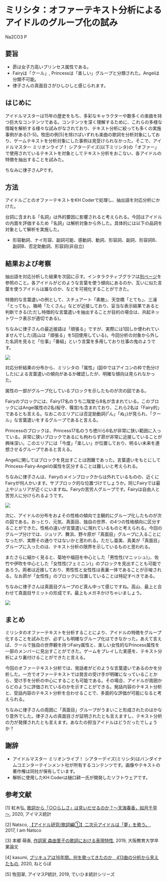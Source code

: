 # ミリシタ：オファーテキスト分析によるアイドルのグループ化の試み

Na2CO3 P

## 要旨

* 昴は女子力高いプリンセス属性である。
* Fairyは「クール」, Princessは「楽しい」グループと分類された。Angelは分類不可能。
* 律子さんの真面目さがひしひしと感じられます。

## はじめに

アイドルマスターは15年の歴史をもち、多彩なキャラクターや数多くの楽曲を持つ巨大なコンテンツである。コンテンツを深く理解するために、これらの多様な情報を解析する様々な試みがなされており、テキスト分析に絞っても多くの実施事例がある[1-5]。牧田の例[5]を除けばいずれも楽曲の歌詞を分析対象にしており、ゲームテキストを分析対象にした事例は見受けられなかった。そこで、アイドルマスター ミリオンライブ！ シアターデイズ(以下ミリシタ)の「オファー」で使用されているテキストを対象としてテキスト分析をおこない、各アイドルの特徴を抽出することを試みた。

ちなみに律子さんPです。


## 方法

アイドルごとのオファーテキストをKH Coderで処理し、抽出語を対応分析にかけた。

台詞に含まれる「名詞」は外的要因に影響されると考えられる。今回はアイドルの内面を評価するため「名詞」は解析対象から外した。具体的には以下の品詞を対象として解析を実施した。
   * 形容動詞、ナイ形容、副詞可能、感動詞、動詞、形容詞、副詞、形容詞B、副詞B、否定助動詞、形容詞(非自立)

## 結果および考察

抽出語を対応分析した結果を次図に示す。インタラクティブグラフは[別ページ](../../offer_text_analysis.html)を参照のこと。各アイドルがどのような言葉を使う傾向にあるのか、互いに似た言葉を使うアイドルは誰なのか、などを可視化することができた。

特徴的な言葉遣いの例として、スチュアート「素敵」、天空橋「とても」、三浦「とっても」、箱崎「たくさん」などが近接しており、妥当な表示結果であると判断できる(ただし特徴的な言葉遣いを抽出することが目的の場合は、共起ネットワーク表示が適切である)。

ちなみに律子さんの最近接語は「頑張る」ですが、実際には1回しか使われていませんでした(高山は「頑張る」を5回使用している)。今回分析の対象から外した名詞を見ると「仕事」「番組」という言葉を多用しており仕事の鬼のようです。

![](2020-08-23-17-52-13.png)


対応分析結果の分布から、ミリシタの「属性」(図中ではアイコンの枠で色分けした)による言葉遣いの傾向があるか確認したが、明確な傾向は見られなかった。

属性の一部がグループ化しているブロックを示したものが次の図である。

Fairyのブロックには、Fairy17名のうち二階堂ら8名が含まれている。このブロックにはAngel属性の2名(桜守、篠宮)も含まれており、これら2名は「Fairy的」であるとも言える。なおこのエリアには否定助動詞(「ん」「ぬ」)が見られ、「クール」な言葉遣いをするグループであると言える。

Princessのブロックは、Princess17名のうち徳川ら6名が非常に狭い範囲に入っている。非常に狭いブロックであるにも拘わらず昴が非常に近接していることが興味深い。このエリアには「今度」「楽しい」が位置しており、明るい未来を連想させるグループであると言える。

Angelに関してはブロックを見出すことは困難であった。言葉遣いをもとにしてPrincess-Fairy-Angelの属性を区分することは難しいと考えられる。

ちなみに律子さんは、Fairyのメインブロックからは外れているものの、近くにFairyが何人かいます。サブブロック的な位置づけでしょうか。同じFairyでは最上やジュリアが近くにいますね。Fairyの苦労人グループです。Fairyは自由人と苦労人に分けられるようです。

![](2020-08-23-17-53-06.png)

次に、アイドルの分布をおよその性格の傾向で主観的にグループ化したものが次の図である。おっとり、元気、真面目、独自の世界、の4つの性格傾向に区分することができた。性格の違いが言葉遣いに現れているものと考えられる。今回のグループ分けでは、ジュリア、舞浜、野々原が「真面目」グループに入ることになったが、実際その通りではないかと思われる。ただし亜美、真美が「真面目」グループに入ったのは、テキスト分析の限界を示しているものと思われる。

またさらに細かく見ると、菊地や福田を中心とした「男性性(マニッシュ)」、佐竹や伊吹を中心とした「女性性(フェミニン)」のブロックを見出すことも可能であろう。両者は近接しており、男性性と女性性は表裏一体であることが示唆される。なお昴が「女性性」のブロックに位置していることは特記すべきである。

ちなみに律子さんは真面目グループのど真ん中って感じですね。高山、最上と合わせて真面目サミットの形成です。最上もメガネかけちゃいましょう。

![](2020-08-23-18-13-18.png)


## まとめ

ミリシタのオファーテキストを分析することにより、アイドルの特徴をグループ化することを試みたが、必ずしも明確なグループ化はできなかった。あえて言えば、クールで独自の世界観を持つFairy属性と、楽しい女性的なPrincess属性を一部のメンバーに見出すことができた。ゲームをプレイした実感を、テキスト分析により裏付けることができたと言える。

今回のオファーテキスト分析では、発話者がどのような言葉遣いであるのかを分析した。一方でオファーテキストでは発言の受け手が明確になっていることから、受け手を分析の中心にすることも可能である。その場合、アイドルが周囲からどのように評価されているのかを示すことができる。発話内容のテキスト分析と、受話内容のテキスト分析を合わせることで、多面的な評価が可能になると考えられる。

ちなみに律子さんの周囲に「真面目」グループがうまいこと形成されたのはかなり意外でした。律子さんの真面目さが証明されたとも言えますし、テキスト分析の力が発揮されたとも言えます。あなたの担当アイドルはどうだったでしょうか？

## 謝辞
* アイドルマスター ミリオンライブ！ シアターデイズ(ミリシタ)はバンダイナムコエンターテインメント社が所有するコンテンツです。画像やテキストの著作権は同社が保有しています。
* 解析に使用したKH Coderは樋口耕一氏が開発したソフトウェアです。

## 参考文献
[1] 紅木弘, [歌詞から「○○らしさ」は見いだせるのか？～天海春香，如月千早～](https://idolmaster-statistics.hatenablog.com/entry/2020/01/14/010000), 2020, アイマス統計

[2] Natsco, [【アイドル研究/歌詞編①】二次元アイドルは「夢」を歌う。](http://iam-natsco.hateblo.jp/archive/2017/05/13), 2017, I am Natsco

[3] 本郷 萌香, [作詞家 森由里子の歌詞における表現特性](http://www.osaka-kyoiku.ac.jp/~kokugo/nonami/2019soturon/hongou.pdf), 2019, 大阪教育大学卒業論文

[4] kasumi, [プリキュアは16年間、何を歌ってきたのか　413曲の分析から見えたもの](https://nlab.itmedia.co.jp/nl/articles/2005/28/news024.html), 2020, ねとらぼ

[5] 牧田翠, アイマスP統計, 2019, でいひま統計シリーズ
